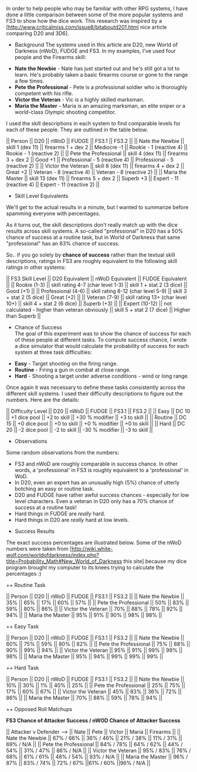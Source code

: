 In order to help people who may be familiar with other RPG systems, I have done a little comparison between some of the more popular systems and FS3 to show how the dice work.   This research was inspired by a [http://www.criticalmiss.com/issue8/bitaboutd201.html nice article comparing D20 and 3D6].

+ Background
The systems used in this article are D20, new World of Darkness (nWoD), FUDGE and FS3.  In my examples, I've used four people and the Firearms skill:

* **Nate the Newbie** - Nate has just started out and he's still got a lot to learn.  He's probably taken a basic firearms course or gone to the range a few times.
* **Pete the Professional** - Pete is a professional soldier who is thoroughly competent with his rifle.
* **Victor the Veteran** - Vic is a highly skilled marksman.
* **Maria the Master** - Maria is an amazing marksman, an elite sniper or a world-class Olympic shooting competitor.

I used the skill descriptions in each system to find comparable levels for each of these people.  They are outlined in the table below.


|| Person || D20 || nWoD || FUDGE || FS3.1 || FS3.2 ||
|| Nate the Newbie || skill 1 (dex 11) || firearms 1 + dex 2 || Mediocre -1 || Rookie - 1 (reactive 4) || Rookie - 1 (reactive 2) ||
|| Pete the Professional || skill 4 (dex 11) || firearms 3 + dex 2 || Good  +1  || Professional - 5 (reactive 4) || Professional - 5 (reactive 2) ||
|| Victor the Veteran || skill 8 (dex 11) || firearms 4 + dex 2 || Great +2  || Veteran - 8 (reactive 4) || Veteran - 8 (reactive 2) ||
|| Maria the Master || skill 13 (dex 11) || firearms 5 + dex 2 || Superb +3  || Expert - 11 (reactive 4) || Expert - 11 (reactive 2) ||

+  Skill Level Equivalents 

We'll get to the actual results in a minute, but I wanted to summarize before spamming everyone with percentages.

As it turns out, the skill descriptions don't really match up with the dice results across skill systems.  A so-called "professional" in D20 has a 50% chance of success at a routine task, but in World of Darkness that same "professional" has an 83% chance of success.

So.. if you go solely by **chance of success** rather than the textual skill descriptions, ratings in FS3 are roughly equivalent to the following skill ratings in other systems:


|| FS3 Skill Level || D20 Equivalent || nWoD Equivalent || FUDGE Equivalent ||
|| Rookie (1-3) || skill rating 4-7 (char level 1-3) || skill 1 + stat 2 (3 dice) || Good (+1) ||
|| Professional (4-6) || skill rating 8-12 (char level 5-9) || skill 3 + stat 2 (5 dice) || Great (+2) ||
|| Veteran (7-9) || skill rating 13+ (char level 10+) || skill 4 + stat 2 (6 dice) || Superb (+3) ||
|| Expert (10-12) || not calculated - higher than veteran obviously || skill 5 + stat 2 (7 dice) || Higher than Superb ||

+  Chance of Success  
The goal of this experiment was to show the chance of success for each of these people at different tasks.   To compute success chance, I wrote a dice simulator that would calculate the probability of success for each system at three task difficulties:

* **Easy** -  Target shooting on the firing range.
* **Routine** - Firing a gun in combat at close range.
* **Hard** - Shooting a target under adverse conditions - wind or long range.

Once again it was necessary to define these tasks consistently across the different skill systems.  I used their difficulty descriptions to figure out the numbers.  Here are the details:



|| Difficulty Level || D20 || nWoD || FUDGE || FS3.1 || FS3.2 ||
|| Easy || DC 10 || +1 dice pool || +2 to skill || +30 % modifier || +3 to skill ||
|| Routine || DC 15 || +0 dice pool || +0 to skill || +0 % modifier || +0 to skill ||
|| Hard || DC 20 || -2 dice pool || -2 to skill || -30 % modifier || -3 to skill ||

+  Observations  

Some random observations from the numbers:

* FS3 and nWoD are roughly comparable in success chance.  In other words, a 'professional' in FS3 is roughly equivalent to a 'professional' in WoD.
* In D20, even an expert has an unusually high (5%) chance of utterly botching an easy or routine task.
* D20 and FUDGE have rather awful success chances - especially for low level characters. Even a veteran in D20 only has a 70% chance of success at a routine task!
* Hard things in FUDGE are *really* hard.
* Hard things in D20 are *really* hard at low levels.

+  Success Results 

The exact success percentages are illustrated below.  Some of the nWoD numbers were taken from [http://wiki.white-wolf.com/worldofdarkness/index.php?title=Probability_Math#New_World_of_Darkness this site] because my dice program brought my computer to its knees trying to calculate the percentages :)

++  Routine Task 

|| Person || D20 || nWoD || FUDGE || FS3.1 || FS3.2 ||
|| Nate the Newbie || 35% || 65% || 17% || 60% || 57% ||
|| Pete the Professional || 50% || 83% || 59% || 80% || 86% ||
|| Victor the Veteran || 70% || 88% || 78% || 92% || 94% ||
|| Maria the Master || 95% || 91% || 90% || 98% || 98% ||

++  Easy Task 

|| Person || D20 || nWoD || FUDGE || FS3.1 || FS3.2 ||
|| Nate the Newbie || 60% || 75% || 59% || 80% || 82% ||
|| Pete the Professional || 75% || 88% || 90% || 99% || 94% ||
|| Victor the Veteran || 95% || 91% || 99% || 99% || 98% ||
|| Maria the Master || 95% || 94% || 99% || 99% || 99% ||

++  Hard Task 

|| Person || D20 || nWoD || FUDGE || FS3.1 || FS3.2 ||
|| Nate the Newbie || 10% || 30% || 1% || 40% || 25% ||
|| Pete the Professional || 25% || 75% || 17% || 60% || 67% ||
|| Victor the Veteran || 45% || 83% || 36% || 72% || 86% ||
|| Maria the Master || 70% || 88% || 59% || 78% || 94% ||

++ Opposed Roll Matchups

**FS3 Chance of Attacker Success / nWOD Chance of Attacker Success**

|| Attacker v   Defender --> || Nate || Pete || Victor || Maria || Firearms ||
|| Nate the Newbie || 67% / 66% || 36% / 46% || 21% / 38% || 11% / 31% || 69% / N/A ||
|| Pete the Professional || 84% / 78% || 64% / 62% || 44% / 54% || 31% / 47% || 86% / N/A || 
|| Victor the Veteran || 95% / 83% || 76% / 68% || 61% / 61% || 48% / 54% || 93% / N/A || 
|| Maria the Master || 96% / 87% || 83% / 74% || 72% / 67% ||61% / 60% ||96% / N/A ||